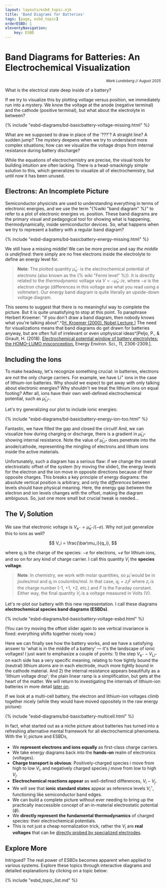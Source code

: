 ```yaml
---
layout: layouts/esbd_topic.njk
title: 'Band Diagrams for Batteries'
tags: [page, esbd_topic]
orderESBD: 1
eleventyNavigation:
    key: ESBD
---
```


# Band Diagrams for Batteries: An Electrochemical Visualization

<p align='right'><small><em>Mark Lundeberg // August 2025</em></small></p>

What is the electrical state deep inside of a battery?

If we try to visualize this by plotting voltage versus position, we immediately run into a mystery. We know the voltage at the anode (negative terminal) and the cathode (positive terminal), but what about the electrolyte in between?

{% include "esbd-diagrams/bd-basicbattery-voltage-missing.html" %}

What are we supposed to draw in place of the '???'? A straight line? A sudden jump? The mystery deepens when we try to understand more complex situations; how can we visualize the voltage drops from internal resistance during battery discharge?

While the equations of electrochemistry are precise, the visual tools for building intuition are often lacking. There is a head-smackingly simple solution to this, which generalizes to visualize all of electrochemistry, but until now it has been unused.

## Electrons: An Incomplete Picture

Semiconductor physicists are used to understanding everything in terms of electronic energies, and we use the term "{%wiki "band diagram" %}" to refer to a plot of electronic energies vs. position. These band diagrams are the primary visual and pedagogical tool for showing what is happening, thermodynamically, inside semiconductor devices. So, what happens when we try to represent a battery with a regular band diagram?

{% include "esbd-diagrams/bd-basicbattery-energy-missing.html" %}

We still have a missing middle! We can be more precise and say _the middle is undefined_: there simply are no free electrons inside the electrolyte to define an energy level for.

> **Note**: The plotted quantity $\bar\mu_{\mathrm{e}^-}$ is the electrochemical potential of electrons (also known as the {% wiki "Fermi level" %}). It is directly related to the _thermodynamic_ voltage via $V = -\bar\mu_{\mathrm{e}^-}/e$, where $-e$ is the electron charge (differences in this voltage are what you read using a voltmeter). Our energy band diagram is quite literally an upside-down voltage diagram.

This seems to suggest that there is no meaningful way to complete the picture. But it is quite unsatisfying to stop at this point. To paraphrase Herbert Kroemer: "if you don't draw a band diagram, then nobody knows what you're talking about".^[[H. Kroemer (2000). Nobel Lecture.](https://www.nobelprize.org/uploads/2018/06/kroemer-lecture.pdf)] The need for visualizations means that band diagrams do get drawn for batteries anyway, but are often full of irrelevant or even unphysical ideas^[Peljo, P., & Girault, H. (2018). [Electrochemical potential window of battery electrolytes: the HOMO–LUMO misconception.](http://dx.doi.org/10.1039/C8EE01286E) Energy Environ. Sci., 11, 2306-2309.].

## Including the Ions

To make headway, let's recognize something crucial: in batteries, electrons are not the only charge carriers. For example, we have $\mathrm{Li}^+$ ions in the case of lithium-ion batteries. Why should we expect to get away with only talking about electronic energies? Why shouldn't we treat the lithium ions on equal footing? After all, ions have their own well-defined electrochemical potential, such as $\bar\mu_{\mathrm{Li}^+}$.

Let's try generalizing our plot to include ionic energies:

{% include "esbd-diagrams/bd-basicbattery-energy-ion-too.html" %}

Fantastic, we have filled the gap and closed the circuit! And, we can visualize how during charging or discharge, there is a gradient in $\bar\mu_{\mathrm{Li}^+}$ showing internal resistance. Note the value of $\bar\mu_{\mathrm{Li}^+}$ does penetrate into the anode/cathode, representing the mingling of electrons and lithum ions inside the active materials.

Unfortunately, such a diagram has a serious flaw: if we change the overall electrostatic offset of the system (try moving the slider), the energy levels for the electron and the ion move in opposite directions because of their opposite charges. This breaks a key principle of energy diagrams: the absolute vertical position is arbitrary, and only the *differences* between levels should have physical meaning. Here, the energy gap between the electron and ion levels changes with the offset, making the diagram ambiguous. So, just one more small but crucial tweak is needed...

## The $V_i$ Solution

We saw that electronic voltage is $V_{\mathrm{e}^-} = \bar\mu_{\mathrm{e}^-}/(-e)$. Why not just generalize this to ions as well?

$$ V_i = \frac{\bar\mu_i}{q_i}, $$

where $q_i$ is the charge of the species: $-e$ for electrons, $+e$ for lithium ions, and so on for any kind of charge carrier. I call this quantity $V_i$ the **species voltage**.

> **Note**: In chemistry, we work with molar quantities, so $\bar\mu_i$ would be in joules/mol and $q_i$ in coulombs/mol. In that case, $q_i = z_i F$ where $z_i$ is the charge number (-1, +1, +2, etc.) and $F$ is the Faraday constant. Either way, the final quantity $V_i$ is a voltage measured in Volts (V).

Let's re-plot our battery with this new representation. I call these diagrams **electrochemical species band diagrams (ESBDs)**.

{% include "esbd-diagrams/bd-basicbattery-voltage-esbd.html" %}

(You can try moving the offset slider again to see vertical invariance is fixed: everything shifts together nicely now.)

Here we can finally see how the battery works, and we have a satisfying answer to 'what is in the middle of a battery' — it's the landscape of ionic voltages! I just want to emphasize a couple of points: 1) the step $V_{\mathrm{e}^-} - V_{\mathrm{Li}^+}$ on each side has a very specific meaning, relating to how tightly bound the (neutral) lithium atoms are in each electrode, much more tightly bound in the cathode material. And 2) the internal resistance appears beautifully as a 'lithium voltage drop'; the plain linear ramp is a simplification, but gets at the heart of the matter. We will return to investigating the internals of lithium-ion batteries in more detail [later on](lib/).

If we look at a multi-cell battery, the electron and lithium-ion voltages climb together nicely (while they would have moved oppositely in the raw energy picture):

{% include "esbd-diagrams/bd-basicbattery-multicell.html" %}

In fact, what started out as a niche picture about batteries has turned into a refreshing alternative mental framework for all electrochemical phenomena. With the $V_i$ picture and ESBDs,

* We **represent electrons and ions equally** as first-class charge carriers.
* We take energy diagrams back into the **hands-on** realm of electronics (voltages).
* **Charge transport is obvious**: Positively-charged species $i$ move from high to low $V_i$, and negatively charged species $j$ move from low to high $V_j$.
* **Electrochemical reactions appear** as well-defined differences, $V_i - V_j$.
* We will see that **ionic standard states** appear as reference levels $V_i^\circ$, functioning like semiconductor band edges.
* We can build a complete picture without ever needing to bring up the practically inaccessible concept of an in-material electrostatic potential ($\phi$).
* We **directly represent the fundamental thermodynamics** of charged species: their electrochemical potentials.
* This is not just a cheap normalization trick, rather the $V_i$ are **real voltages** that can be [directly probed by specialized electrodes](nuances/).

## Explore More

Intrigued? The real power of ESBDs becomes apparent when applied to various systems. Explore these topics through interactive diagrams and detailed explanations by clicking on a topic below:

{% include "esbd_topic_list.md" %}
